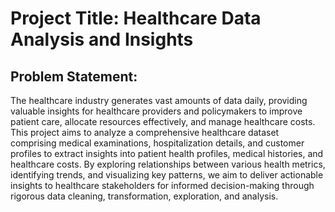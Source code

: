 # **Project Title: Healthcare Data Analysis and Insights**

 ## Problem Statement:
 The healthcare industry generates vast amounts of data daily, providing valuable insights for
 healthcare providers and policymakers to improve patient care, allocate resources effectively,
 and manage healthcare costs. This project aims to analyze a comprehensive healthcare dataset
 comprising medical examinations, hospitalization details, and customer profiles to extract
 insights into patient health profiles, medical histories, and healthcare costs. By exploring
 relationships between various health metrics, identifying trends, and visualizing key patterns,
 we aim to deliver actionable insights to healthcare stakeholders for informed decision-making
 through rigorous data cleaning, transformation, exploration, and analysis.
